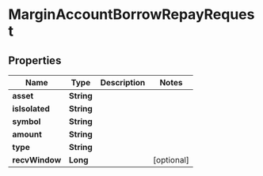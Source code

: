 

# MarginAccountBorrowRepayRequest


## Properties

| Name | Type | Description | Notes |
|------------ | ------------- | ------------- | -------------|
|**asset** | **String** |  |  |
|**isIsolated** | **String** |  |  |
|**symbol** | **String** |  |  |
|**amount** | **String** |  |  |
|**type** | **String** |  |  |
|**recvWindow** | **Long** |  |  [optional] |



